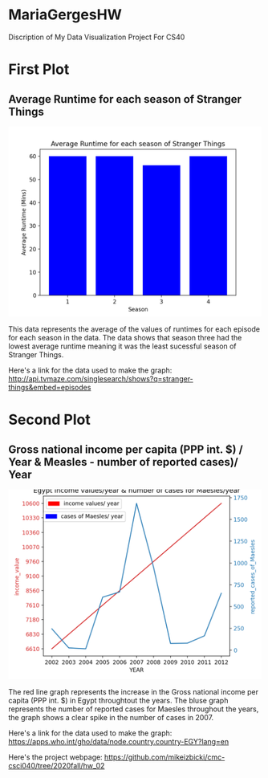 # MariaGergesHW
Discription of My Data Visualization Project For CS40
# First Plot 

## Average Runtime for each season of Stranger Things
![Average Runtime for each season of Stranger Things](stranger_things.png)

This data represents the average of the values of runtimes for each episode for each season in the data. The data shows that season three had the lowest average runtime meaning it was the least sucessful season of Stranger Things.

Here's a link for the data used to make the graph: http://api.tvmaze.com/singlesearch/shows?q=stranger-things&embed=episodes

# Second Plot 
## Gross national income per capita (PPP int. $) / Year & Measles - number of reported cases)/ Year
![Gross national income per capita (PPP int. $) / Year & Measles - number of reported cases](new.png)

The red line graph represents the increase in the Gross national income per capita (PPP int. $) in Egypt throughtout the years. 
The bluse graph represents the number of reported cases for Maesles throughout the years, the graph shows a clear spike in the number of cases in 2007. 

Here's a link for the data used to make the graph: https://apps.who.int/gho/data/node.country.country-EGY?lang=en


Here's the project webpage:  https://github.com/mikeizbicki/cmc-csci040/tree/2020fall/hw_02
